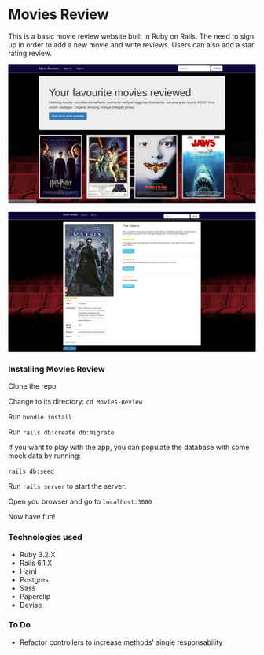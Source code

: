 # Movies Review

This is a basic movie review website built in Ruby on Rails. The need to sign up in order to add a new movie and write reviews. Users can also add a star rating review.

![Index Screenshot](./app/assets/images/index_screenshot.png)

![Movie Review Screenshot](./app/assets/images/movie_review_screenshot.png)

### Installing Movies Review

Clone the repo

Change to its directory:
```cd Movies-Review```

Run ```bundle install```

Run ```rails db:create db:migrate```

If you want to play with the app, you can populate the database with some mock data by running:

```rails db:seed```

Run ```rails server``` to start the server.

Open you browser and go to ```localhost:3000```

Now have fun!


### Technologies used

* Ruby 3.2.X
* Rails 6.1.X
* Haml
* Postgres
* Sass
* Paperclip
* Devise


### To Do

* Refactor controllers to increase methods' single responsability
